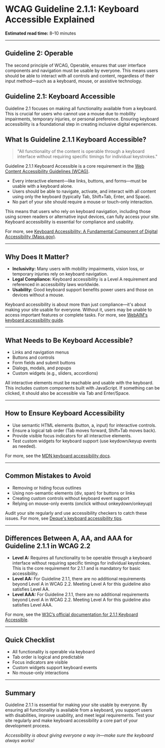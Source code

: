 <!--
title: 2.1.1 - Keyboard Accessible
series: Making the Web Accessible for All
description: A practical guide to WCAG Guideline 2.1.1 (Keyboard Accessible)—what it means, why it matters, and how to ensure all functionality is available from a keyboard.
keywords: wcag 2.1.1, keyboard accessibility, accessible navigation, web standards, digital inclusion, screen readers, tab order
image: WCAG-Series-2.1.1.png
imageAlt: Blue text on yellow background saying, "Web Content Accessibiilty Guiedlines (WCAG) 2.1.1 Explained, Keyboard Accessible"
status: published
date: 2025-07-03
excerpt: This guideline ensures all functionality is accessible using only a keyboard.
next: /wcag/WCAG-Guideline-2-1-2-No-Keyboard-Trap-Explained, Guideline 2.1.2 - No Keyboard Trap
previous: /wcag/WCAG-Guideline-1-4-13-Content-on-Hover-or-Focus-Explained, Guideline 1.4.13 - Content on Hover or Focus
-->

# **WCAG Guideline 2.1.1: Keyboard Accessible Explained**

**Estimated read time:** 8–10 minutes

---

## **Guideline 2: Operable**

The second principle of WCAG, Operable, ensures that user interface components and navigation must be usable by everyone. This means users should be able to interact with all controls and content, regardless of their input method—such as a keyboard, mouse, or assistive technology.

## **Guideline 2.1: Keyboard Accessible**

Guideline 2.1 focuses on making all functionality available from a keyboard. This is crucial for users who cannot use a mouse due to mobility impairments, temporary injuries, or personal preference. Ensuring keyboard accessibility is a foundational step in creating inclusive digital experiences.

## **What Is Guideline 2.1.1 Keyboard Accessible?**

> "All functionality of the content is operable through a keyboard interface without requiring specific timings for individual keystrokes."

Guideline 2.1.1 Keyboard Accessible is a core requirement in the [Web Content Accessibility Guidelines (WCAG)](https://www.w3.org/WAI/WCAG22/quickref/#keyboard).

- Every interactive element—like links, buttons, and forms—must be usable with a keyboard alone.
- Users should be able to navigate, activate, and interact with all content using only the keyboard (typically Tab, Shift+Tab, Enter, and Space).
- No part of your site should require a mouse or touch-only interaction.

This means that users who rely on keyboard navigation, including those using screen readers or alternative input devices, can fully access your site. Keyboard accessibility is essential for compliance and usability.

For more, see [Keyboard Accessibility: A Fundamental Component of Digital Accessibility (Mass.gov)](https://www.mass.gov/news/keyboard-accessibility-a-fundamental-component-of-digital-accessibility).

---

## **Why Does It Matter?**

- **Inclusivity:** Many users with mobility impairments, vision loss, or temporary injuries rely on keyboard navigation.
- **Legal Compliance:** Keyboard accessibility is a Level A requirement and referenced in accessibility laws worldwide.
- **Usability:** Good keyboard support benefits power users and those on devices without a mouse.

Keyboard accessibility is about more than just compliance—it's about making your site usable for everyone. Without it, users may be unable to access important features or complete tasks. For more, see [WebAIM's keyboard accessibility guide](https://webaim.org/techniques/keyboard/).

---

## **What Needs to Be Keyboard Accessible?**

- Links and navigation menus
- Buttons and controls
- Form fields and submit buttons
- Dialogs, modals, and popups
- Custom widgets (e.g., sliders, accordions)

All interactive elements must be reachable and usable with the keyboard. This includes custom components built with JavaScript. If something can be clicked, it should also be accessible via Tab and Enter/Space.

---

## **How to Ensure Keyboard Accessibility**

- Use semantic HTML elements (button, a, input) for interactive controls.
- Ensure a logical tab order (Tab moves forward, Shift+Tab moves back).
- Provide visible focus indicators for all interactive elements.
- Test custom widgets for keyboard support (use keydown/keyup events as needed).

For more, see the [MDN keyboard accessibility docs](https://developer.mozilla.org/en-US/docs/Web/Accessibility/Keyboard-navigable_JavaScript_widgets).

---

## **Common Mistakes to Avoid**

- Removing or hiding focus outlines
- Using non-semantic elements (div, span) for buttons or links
- Creating custom controls without keyboard event support
- Relying on mouse-only events (onclick without onkeydown/onkeyup)

Audit your site regularly and use accessibility checkers to catch these issues. For more, see [Deque's keyboard accessibility tips](https://www.deque.com/blog/keyboard-accessibility-tips/).

---

## **Differences Between A, AA, and AAA for Guideline 2.1.1 in WCAG 2.2**

- **Level A:** Requires all functionality to be operable through a keyboard interface without requiring specific timings for individual keystrokes. This is the core requirement for 2.1.1 and is mandatory for basic accessibility.
- **Level AA:** For Guideline 2.1.1, there are no additional requirements beyond Level A in WCAG 2.2. Meeting Level A for this guideline also satisfies Level AA.
- **Level AAA:** For Guideline 2.1.1, there are no additional requirements beyond Level A in WCAG 2.2. Meeting Level A for this guideline also satisfies Level AAA.

For more, see the [W3C’s official documentation for 2.1.1 Keyboard Accessible](https://www.w3.org/WAI/WCAG22/Understanding/keyboard.html).

---

## **Quick Checklist**

- All functionality is operable via keyboard
- Tab order is logical and predictable
- Focus indicators are visible
- Custom widgets support keyboard events
- No mouse-only interactions

---

## **Summary**

Guideline 2.1.1 is essential for making your site usable by everyone. By ensuring all functionality is available from a keyboard, you support users with disabilities, improve usability, and meet legal requirements. Test your site regularly and make keyboard accessibility a core part of your development process.

*Accessibility is about giving everyone a way in—make sure the keyboard always works!*
